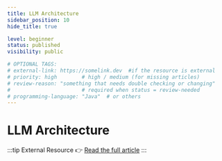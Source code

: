 ```yaml
---
title: LLM Architecture
sidebar_position: 10
hide_title: true

level: beginner
status: published
visibility: public

# OPTIONAL TAGS:
# external-link: https://somelink.dev  #if the resource is external
# priority: high        # high / medium (for missing articles)
# review-reason: "something that needs double checking or changing"
#                       # required when status = review-needed
# programming-language: "Java"  # or others
---
```


# LLM Architecture

:::tip External Resource
👉 <a href="https://whylabs.ai/learning-center/introduction-to-llms/understanding-large-language-model-architectures" target="_blank" rel="noopener noreferrer">Read the full article</a>
:::




